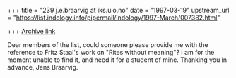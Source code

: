 +++
title = "239 j.e.braarvig at iks.uio.no"
date = "1997-03-19"
upstream_url = "https://list.indology.info/pipermail/indology/1997-March/007382.html"

+++
[Archive link](https://list.indology.info/pipermail/indology/1997-March/007382.html)

Dear members of the list, could someone please provide me with the
reference to Fritz Staal's work on "Rites without meaning"? I am for the
moment unable to find it, and need it for a student of mine. Thanking you
in advance, Jens Braarvig.






